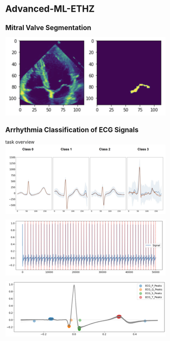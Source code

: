 # Advanced-ML-ETHZ

## Mitral Valve Segmentation
![](mitral_valve_segmentation/figures/heart_mitral_valve.png)

## Arrhythmia Classification of ECG Signals
task overview
![](ecg_classification/figures/ecg_classes.png)

![](ecg_classification/figures/ecg_heartbeat_ts.png)

![](ecg_classification/figures/ecg_peaks.png)


